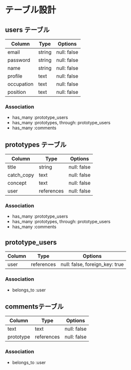 # テーブル設計

## users テーブル

| Column     | Type   | Options     |
| ---------  | -----  | ---------   |
| email      | string | null: false |
| password   | string | null: false |
| name       | string | null: false |
| profile    | text   | null: false |
| occupation | text   | null: false |
| position   | text   | null: false |

### Association
- has_many :prototype_users
- has_many :prototypes, through: prototype_users
- has_many :comments

## prototypes テーブル

| Column       | Type         | Options     |
| ----------   | -----------  | ---------   |
| title        | string       | null: false |
| catch_copy   | text         | null: false |
| concept      | text         | null: false |
| user         | references   | null: false |

### Association
- has_many :prototype_users
- has_many :prototypes, through: prototype_users
- has_many :comments

## prototype_users
| Column       | Type         | Options                        |
| ----------   | -----------  | ----------------------------   |
| user         | references   | null: false, foreign_key: true |

### Association
- belongs_to :user

## commentsテーブル
| Column       | Type         | Options     |
| ----------   | -----------  | ---------   |
| text         | text         | null: false |
| prototype    | references   | null: false |

### Association
- belongs_to :user
